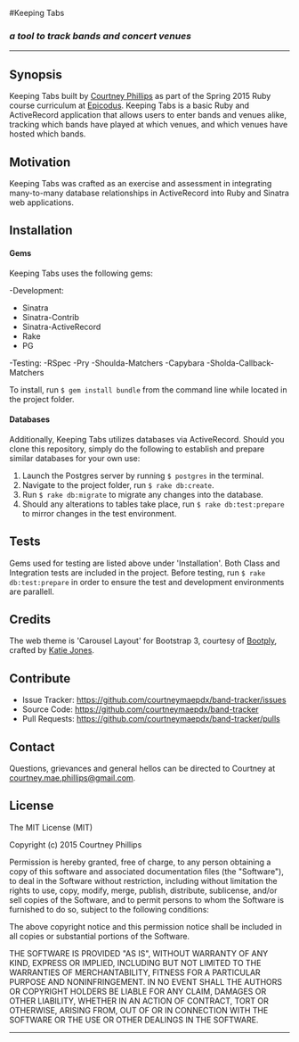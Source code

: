 #Keeping Tabs
### _a tool to track bands and concert venues_
---

## Synopsis

Keeping Tabs built by [Courtney Phillips](https://github.com/courtneymaepdx) as part of the Spring 2015 Ruby course curriculum at [Epicodus](https://www.epicodus.com/). Keeping Tabs is a basic Ruby and ActiveRecord application that allows users to enter bands and venues alike, tracking which bands have played at which venues, and which venues have hosted which bands.

## Motivation

Keeping Tabs was crafted as an exercise and assessment in integrating many-to-many database relationships in ActiveRecord into Ruby and Sinatra web applications.

## Installation

#### Gems

Keeping Tabs uses the following gems:

-Development:
  - Sinatra
  - Sinatra-Contrib
  - Sinatra-ActiveRecord
  - Rake
  - PG

-Testing:
  -RSpec
  -Pry
  -Shoulda-Matchers
  -Capybara
  -Sholda-Callback-Matchers

To install, run `$ gem install bundle` from the command line while located in the project folder.

#### Databases

Additionally, Keeping Tabs utilizes databases via ActiveRecord. Should you clone this repository, simply do the following to establish and prepare similar databases for your own use:

1. Launch the Postgres server by running `$ postgres` in the terminal.
2. Navigate to the project folder, run `$ rake db:create`.
3. Run `$ rake db:migrate` to migrate any changes into the database.
4. Should any alterations to tables take place, run `$ rake db:test:prepare` to mirror changes in the test environment.

## Tests

Gems used for testing are listed above under 'Installation'. Both Class and Integration tests are included in the project. Before testing, run `$ rake db:test:prepare` in order to ensure the test and development environments are parallell.

## Credits

The web theme is 'Carousel Layout' for Bootstrap 3, courtesy of [Bootply](http://www.bootply.com/62603), crafted by [Katie Jones](http://www.bootply.com/users/katie).

## Contribute

  - Issue Tracker: https://github.com/courtneymaepdx/band-tracker/issues
  - Source Code: https://github.com/courtneymaepdx/band-tracker
  - Pull Requests: https://github.com/courtneymaepdx/band-tracker/pulls

## Contact

Questions, grievances and general hellos can be directed to Courtney at <courtney.mae.phillips@gmail.com>.

## License

The MIT License (MIT)

Copyright (c) 2015 Courtney Phillips

Permission is hereby granted, free of charge, to any person obtaining a copy
of this software and associated documentation files (the "Software"), to deal
in the Software without restriction, including without limitation the rights
to use, copy, modify, merge, publish, distribute, sublicense, and/or sell
copies of the Software, and to permit persons to whom the Software is
furnished to do so, subject to the following conditions:

The above copyright notice and this permission notice shall be included in
all copies or substantial portions of the Software.

THE SOFTWARE IS PROVIDED "AS IS", WITHOUT WARRANTY OF ANY KIND, EXPRESS OR
IMPLIED, INCLUDING BUT NOT LIMITED TO THE WARRANTIES OF MERCHANTABILITY,
FITNESS FOR A PARTICULAR PURPOSE AND NONINFRINGEMENT. IN NO EVENT SHALL THE
AUTHORS OR COPYRIGHT HOLDERS BE LIABLE FOR ANY CLAIM, DAMAGES OR OTHER
LIABILITY, WHETHER IN AN ACTION OF CONTRACT, TORT OR OTHERWISE, ARISING FROM,
OUT OF OR IN CONNECTION WITH THE SOFTWARE OR THE USE OR OTHER DEALINGS IN
THE SOFTWARE.

---
